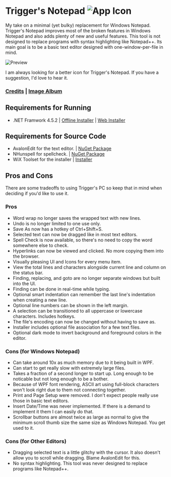 # Trigger's Notepad ![App Icon](http://i.imgur.com/uDcNXy5.png)
My take on a minimal (yet bulky) replacement for Windows Notepad. Trigger's Notepad improves most of the broken features in Windows Notepad and also adds plenty of new and useful features. This tool is not designed to replace programs with syntax highlighting like Notepad++. Its main goal is to be a basic text editor designed with one-window-per-file in mind.

![Preview](http://i.imgur.com/2ljJny3.png)

I am always looking for a better icon for Trigger's Notepad. If you have a suggestion, I'd love to hear it.

### [Credits](https://github.com/trigger-death/TriggersNotepad/wiki/Credits) | [Image Album](http://imgur.com/a/jFj2q)

## Requirements for Running
* .NET Framwork 4.5.2 | [Offline Installer](https://www.microsoft.com/en-us/download/details.aspx?id=42642) | [Web Installer](https://www.microsoft.com/en-us/download/details.aspx?id=42643)

## Requirements for Source Code
* AvalonEdit for the text editor. | [NuGet Package](https://www.nuget.org/packages/AvalonEdit)
* NHunspell for spellcheck. | [NuGet Package](https://www.nuget.org/packages/NHunspell/)
* WiX Toolset for the installer | [Installer](http://wixtoolset.org/)


## Pros and Cons
There are some tradeoffs to using Trigger's PC so keep that in mind when deciding if you'd like to use it.

### Pros
* Word wrap no longer saves the wrapped text with new lines.
* Undo is no longer limited to one use only.
* Save As now has a hotkey of Ctrl+Shift+S.
* Selected text can now be dragged like in most text editors.
* Spell Check is now available, so there's no need to copy the word somewhere else to check.
* Hyperlinks can now be viewed and clicked. No more copying them into the browser.
* Visually pleasing UI and Icons for every menu item.
* View the total lines and characters alongside current line and column on the status bar.
* Finding, replacing, and goto are no longer separate windows but built into the UI.
* Finding can be done in real-time while typing.
* Optional smart indentation can remember the last line's indentation when creating a new line.
* Optional line numbers can be shown in the left margin.
* A selection can be transitioned to all uppercase or lowercase characters. Includes hotkeys.
* The file's encoding can now be changed without having to save as.
* Installer includes optional file association for a few text files.
* Optional dark mode to invert background and foreground colors in the editor.

### Cons (for Windows Notepad)
* Can take around 10x as much memory due to it being built in WPF.
* Can start to get really slow with extremely large files.
* Takes a fraction of a second longer to start up. Long enough to be noticable but not long enough to be a bother.
* Because of WPF font rendering, ASCII art using full-block characters won't look right due to them not connecting together.
* Print and Page Setup were removed. I don't expect people really use those in basic text editors.
* Insert Date/Time was never implemented. If there is a demand to implement it them I can easily do that.
* Scrollbar buttons are almost twice as large as normal to give the minimum scroll thumb size the same size as Windows Notepad. You get used to it.

### Cons (for Other Editors)
* Dragging selected text is a little glitchy with the cursor. It also doesn't allow you to scroll while dragging. Blame AvalonEdit for this.
* No syntax highlighting. This tool was never designed to replace programs like Notepad++.
